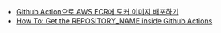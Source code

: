 * [Github Action으로 AWS ECR에 도커 이미지 배포하기](http://www.kwangsiklee.com/2022/02/github-action%EC%9C%BC%EB%A1%9C-aws-ecr%EC%97%90-%EB%8F%84%EC%BB%A4-%EC%9D%B4%EB%AF%B8%EC%A7%80-%EB%B0%B0%ED%8F%AC%ED%95%98%EA%B8%B0/)
* [How To: Get the REPOSITORY_NAME inside Github Actions](https://tom-gallacher.co.uk/articles/how-to-github-actions-repo-name/)